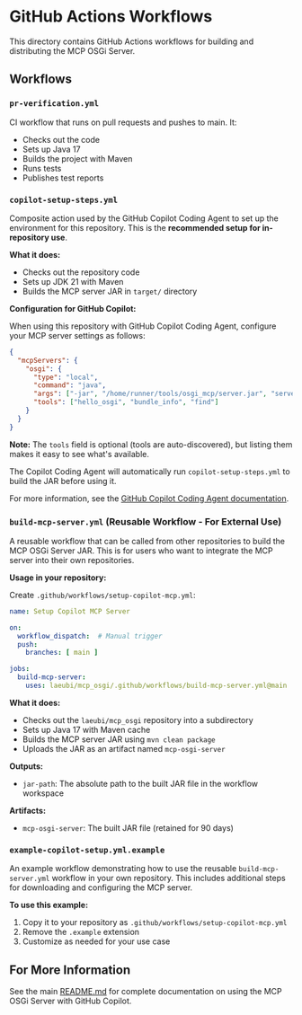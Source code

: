 # GitHub Actions Workflows

This directory contains GitHub Actions workflows for building and distributing the MCP OSGi Server.

## Workflows

### `pr-verification.yml`
CI workflow that runs on pull requests and pushes to main. It:
- Checks out the code
- Sets up Java 17
- Builds the project with Maven
- Runs tests
- Publishes test reports

### `copilot-setup-steps.yml`
Composite action used by the GitHub Copilot Coding Agent to set up the environment for this repository. This is the **recommended setup for in-repository use**.

**What it does:**
- Checks out the repository code
- Sets up JDK 21 with Maven
- Builds the MCP server JAR in `target/` directory

**Configuration for GitHub Copilot:**

When using this repository with GitHub Copilot Coding Agent, configure your MCP server settings as follows:

```json
{
  "mcpServers": {
    "osgi": {
      "type": "local",
      "command": "java",
      "args": ["-jar", "/home/runner/tools/osgi_mcp/server.jar", "server"],
      "tools": ["hello_osgi", "bundle_info", "find"]
    }
  }
}
```

**Note:** The `tools` field is optional (tools are auto-discovered), but listing them makes it easy to see what's available.

The Copilot Coding Agent will automatically run `copilot-setup-steps.yml` to build the JAR before using it.

For more information, see the [GitHub Copilot Coding Agent documentation](https://docs.github.com/en/copilot/how-tos/use-copilot-agents/coding-agent/customize-the-agent-environment).

### `build-mcp-server.yml` (Reusable Workflow - For External Use)
A reusable workflow that can be called from other repositories to build the MCP OSGi Server JAR. This is for users who want to integrate the MCP server into their own repositories.

**Usage in your repository:**

Create `.github/workflows/setup-copilot-mcp.yml`:

```yaml
name: Setup Copilot MCP Server

on:
  workflow_dispatch:  # Manual trigger
  push:
    branches: [ main ]

jobs:
  build-mcp-server:
    uses: laeubi/mcp_osgi/.github/workflows/build-mcp-server.yml@main
```

**What it does:**
- Checks out the `laeubi/mcp_osgi` repository into a subdirectory
- Sets up Java 17 with Maven cache
- Builds the MCP server JAR using `mvn clean package`
- Uploads the JAR as an artifact named `mcp-osgi-server`

**Outputs:**
- `jar-path`: The absolute path to the built JAR file in the workflow workspace

**Artifacts:**
- `mcp-osgi-server`: The built JAR file (retained for 90 days)

### `example-copilot-setup.yml.example`
An example workflow demonstrating how to use the reusable `build-mcp-server.yml` workflow in your own repository. This includes additional steps for downloading and configuring the MCP server.

**To use this example:**
1. Copy it to your repository as `.github/workflows/setup-copilot-mcp.yml`
2. Remove the `.example` extension
3. Customize as needed for your use case

## For More Information

See the main [README.md](../../README.md) for complete documentation on using the MCP OSGi Server with GitHub Copilot.
